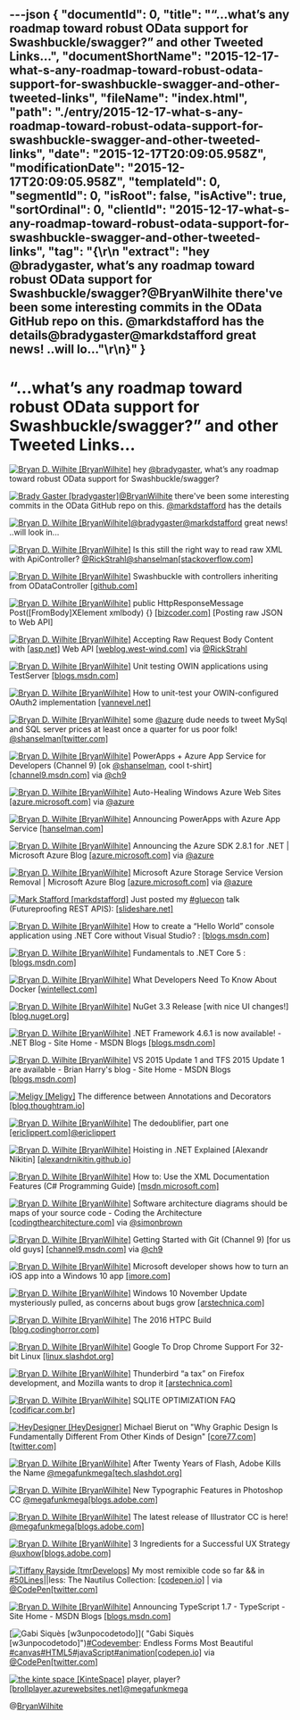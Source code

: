---json
{
  "documentId": 0,
  "title": "“…what’s any roadmap toward robust OData support for Swashbuckle/swagger?” and other Tweeted Links…",
  "documentShortName": "2015-12-17-what-s-any-roadmap-toward-robust-odata-support-for-swashbuckle-swagger-and-other-tweeted-links",
  "fileName": "index.html",
  "path": "./entry/2015-12-17-what-s-any-roadmap-toward-robust-odata-support-for-swashbuckle-swagger-and-other-tweeted-links",
  "date": "2015-12-17T20:09:05.958Z",
  "modificationDate": "2015-12-17T20:09:05.958Z",
  "templateId": 0,
  "segmentId": 0,
  "isRoot": false,
  "isActive": true,
  "sortOrdinal": 0,
  "clientId": "2015-12-17-what-s-any-roadmap-toward-robust-odata-support-for-swashbuckle-swagger-and-other-tweeted-links",
  "tag": "{\r\n  \"extract\": \"hey @bradygaster, what’s any roadmap toward robust OData support for Swashbuckle/swagger?@BryanWilhite there've been some interesting commits in the OData GitHub repo on this. @markdstafford has the details@bradygaster@markdstafford great news! ..will lo...\"\r\n}"
}
---

# “…what’s any roadmap toward robust OData support for Swashbuckle/swagger?” and other Tweeted Links…

[<img alt="Bryan D. Wilhite [BryanWilhite]" src="https://songhay.blob.core.windows.net/shared-social-twitter/BryanWilhite.jpeg">](http://songhayblog.azurewebsites.net/ "Bryan D. Wilhite [BryanWilhite]") hey [@bradygaster](http://twitter.com/bradygaster), what’s any roadmap toward robust OData support for Swashbuckle/swagger?

[<img alt="Brady Gaster [bradygaster]" src="https://songhay.blob.core.windows.net/shared-social-twitter/bradygaster.jpeg">](http://www.bradygaster.com/ "Brady Gaster [bradygaster]")[@BryanWilhite](http://twitter.com/BryanWilhite) there've been some interesting commits in the OData GitHub repo on this. [@markdstafford](http://twitter.com/markdstafford) has the details

[<img alt="Bryan D. Wilhite [BryanWilhite]" src="https://songhay.blob.core.windows.net/shared-social-twitter/BryanWilhite.jpeg">](http://songhayblog.azurewebsites.net/ "Bryan D. Wilhite [BryanWilhite]")[@bradygaster](http://twitter.com/bradygaster)[@markdstafford](http://twitter.com/markdstafford) great news! ..will look in...

[<img alt="Bryan D. Wilhite [BryanWilhite]" src="https://songhay.blob.core.windows.net/shared-social-twitter/BryanWilhite.jpeg">](http://songhayblog.azurewebsites.net/ "Bryan D. Wilhite [BryanWilhite]") Is this still the right way to read raw XML with ApiController? [@RickStrahl](http://twitter.com/RickStrahl)[@shanselman](http://twitter.com/shanselman)[[stackoverflow.com]](http://stackoverflow.com/questions/34010328/is-this-still-the-right-way-to-read-raw-xml-with-apicontroller?stw=2)

[<img alt="Bryan D. Wilhite [BryanWilhite]" src="https://songhay.blob.core.windows.net/shared-social-twitter/BryanWilhite.jpeg">](http://songhayblog.azurewebsites.net/ "Bryan D. Wilhite [BryanWilhite]") Swashbuckle with controllers inheriting from ODataController [[github.com]](https://github.com/domaindrivendev/Swashbuckle/issues/149)

[<img alt="Bryan D. Wilhite [BryanWilhite]" src="https://songhay.blob.core.windows.net/shared-social-twitter/BryanWilhite.jpeg">](http://songhayblog.azurewebsites.net/ "Bryan D. Wilhite [BryanWilhite]") public HttpResponseMessage Post([FromBody]XElement xmlbody) {} [[bizcoder.com]](http://bizcoder.com/posting-raw-json-to-web-api) [Posting raw JSON to Web API]

[<img alt="Bryan D. Wilhite [BryanWilhite]" src="https://songhay.blob.core.windows.net/shared-social-twitter/BryanWilhite.jpeg">](http://songhayblog.azurewebsites.net/ "Bryan D. Wilhite [BryanWilhite]") Accepting Raw Request Body Content with [[asp.net]](http://www.asp.net/) Web API [[weblog.west-wind.com]](http://weblog.west-wind.com/posts/2013/Dec/13/Accepting-Raw-Request-Body-Content-with-ASPNET-Web-API) via [@RickStrahl](http://twitter.com/RickStrahl)

[<img alt="Bryan D. Wilhite [BryanWilhite]" src="https://songhay.blob.core.windows.net/shared-social-twitter/BryanWilhite.jpeg">](http://songhayblog.azurewebsites.net/ "Bryan D. Wilhite [BryanWilhite]") Unit testing OWIN applications using TestServer [[blogs.msdn.com]](http://blogs.msdn.com/b/webdev/archive/2013/11/26/unit-testing-owin-applications-using-testserver.aspx)

[<img alt="Bryan D. Wilhite [BryanWilhite]" src="https://songhay.blob.core.windows.net/shared-social-twitter/BryanWilhite.jpeg">](http://songhayblog.azurewebsites.net/ "Bryan D. Wilhite [BryanWilhite]") How to unit-test your OWIN-configured OAuth2 implementation [[vannevel.net]](http://www.vannevel.net/2015/03/21/how-to-unit-test-your-owin-configured-oauth2-implementation/)

[<img alt="Bryan D. Wilhite [BryanWilhite]" src="https://songhay.blob.core.windows.net/shared-social-twitter/BryanWilhite.jpeg">](http://songhayblog.azurewebsites.net/ "Bryan D. Wilhite [BryanWilhite]") some [@azure](http://twitter.com/azure) dude needs to tweet MySql and SQL server prices at least once a quarter for us poor folk! [@shanselman](http://twitter.com/shanselman)[[twitter.com]](https://twitter.com/BryanWilhite/status/672129036231970817/photo/1)

[<img alt="Bryan D. Wilhite [BryanWilhite]" src="https://songhay.blob.core.windows.net/shared-social-twitter/BryanWilhite.jpeg">](http://songhayblog.azurewebsites.net/ "Bryan D. Wilhite [BryanWilhite]") PowerApps + Azure App Service for Developers (Channel 9) [ok [@shanselman](http://twitter.com/shanselman), cool t-shirt] [[channel9.msdn.com]](https://channel9.msdn.com/Events/Microsoft-Azure/PowerApps/PowerApps-and-Azure-App-Service-for-Developers) via [@ch9](http://twitter.com/ch9)

[<img alt="Bryan D. Wilhite [BryanWilhite]" src="https://songhay.blob.core.windows.net/shared-social-twitter/BryanWilhite.jpeg">](http://songhayblog.azurewebsites.net/ "Bryan D. Wilhite [BryanWilhite]") Auto-Healing Windows Azure Web Sites [[azure.microsoft.com]](https://azure.microsoft.com/en-us/blog/auto-healing-windows-azure-web-sites/) via [@azure](http://twitter.com/azure)

[<img alt="Bryan D. Wilhite [BryanWilhite]" src="https://songhay.blob.core.windows.net/shared-social-twitter/BryanWilhite.jpeg">](http://songhayblog.azurewebsites.net/ "Bryan D. Wilhite [BryanWilhite]") Announcing PowerApps with Azure App Service [[hanselman.com]](http://www.hanselman.com/blog/AnnouncingPowerAppsWithAzureAppService.aspx)

[<img alt="Bryan D. Wilhite [BryanWilhite]" src="https://songhay.blob.core.windows.net/shared-social-twitter/BryanWilhite.jpeg">](http://songhayblog.azurewebsites.net/ "Bryan D. Wilhite [BryanWilhite]") Announcing the Azure SDK 2.8.1 for .NET | Microsoft Azure Blog [[azure.microsoft.com]](https://azure.microsoft.com/en-us/blog/announcing-azure-sdk-2-8-1-for-net/) via [@azure](http://twitter.com/azure)

[<img alt="Bryan D. Wilhite [BryanWilhite]" src="https://songhay.blob.core.windows.net/shared-social-twitter/BryanWilhite.jpeg">](http://songhayblog.azurewebsites.net/ "Bryan D. Wilhite [BryanWilhite]") Microsoft Azure Storage Service Version Removal | Microsoft Azure Blog [[azure.microsoft.com]](https://azure.microsoft.com/en-us/blog/microsoft-azure-storage-service-version-removal/) via [@azure](http://twitter.com/azure)

[<img alt="Mark Stafford [markdstafford]" src="https://songhay.blob.core.windows.net/shared-social-twitter/markdstafford.jpg">](http://www.bitwhys.com/ "Mark Stafford [markdstafford]") Just posted my [#gluecon](http://search.twitter.com/search?q=%23gluecon) talk (Futureproofing REST APIS): [[slideshare.net]](http://www.slideshare.net/markdstafford/futureproofing-rest-apis)

[<img alt="Bryan D. Wilhite [BryanWilhite]" src="https://songhay.blob.core.windows.net/shared-social-twitter/BryanWilhite.jpeg">](http://songhayblog.azurewebsites.net/ "Bryan D. Wilhite [BryanWilhite]") How to create a “Hello World” console application using .NET Core without Visual Studio? : [[blogs.msdn.com]](http://blogs.msdn.com/b/manjug/archive/2015/11/28/how-to-create-a-hello-world-console-application-using-net-core-without-visual-studio.aspx)

[<img alt="Bryan D. Wilhite [BryanWilhite]" src="https://songhay.blob.core.windows.net/shared-social-twitter/BryanWilhite.jpeg">](http://songhayblog.azurewebsites.net/ "Bryan D. Wilhite [BryanWilhite]") Fundamentals to .NET Core 5 : [[blogs.msdn.com]](http://blogs.msdn.com/b/manjug/archive/2015/11/28/fundamentals-to-net-core-5.aspx)

[<img alt="Bryan D. Wilhite [BryanWilhite]" src="https://songhay.blob.core.windows.net/shared-social-twitter/BryanWilhite.jpeg">](http://songhayblog.azurewebsites.net/ "Bryan D. Wilhite [BryanWilhite]") What Developers Need To Know About Docker [[wintellect.com]](http://www.wintellect.com/devcenter/paulballard/what-developers-need-to-know-about-docker)

[<img alt="Bryan D. Wilhite [BryanWilhite]" src="https://songhay.blob.core.windows.net/shared-social-twitter/BryanWilhite.jpeg">](http://songhayblog.azurewebsites.net/ "Bryan D. Wilhite [BryanWilhite]") NuGet 3.3 Release [with nice UI changes!] [[blog.nuget.org]](http://blog.nuget.org/20151118/nuget-3.3.html)

[<img alt="Bryan D. Wilhite [BryanWilhite]" src="https://songhay.blob.core.windows.net/shared-social-twitter/BryanWilhite.jpeg">](http://songhayblog.azurewebsites.net/ "Bryan D. Wilhite [BryanWilhite]") .NET Framework 4.6.1 is now available! - .NET Blog - Site Home - MSDN Blogs [[blogs.msdn.com]](http://blogs.msdn.com/b/dotnet/archive/2015/11/30/net-framework-4-6-1-is-now-available.aspx)

[<img alt="Bryan D. Wilhite [BryanWilhite]" src="https://songhay.blob.core.windows.net/shared-social-twitter/BryanWilhite.jpeg">](http://songhayblog.azurewebsites.net/ "Bryan D. Wilhite [BryanWilhite]") VS 2015 Update 1 and TFS 2015 Update 1 are available - Brian Harry's blog - Site Home - MSDN Blogs [[blogs.msdn.com]](http://blogs.msdn.com/b/bharry/archive/2015/11/30/vs-2015-update-1-and-tfs-2015-update-1-are-available.aspx)

[<img alt="Meligy [Meligy]" src="https://songhay.blob.core.windows.net/shared-social-twitter/Meligy.jpeg">](http://gurustop.net/ "Meligy [Meligy]") The difference between Annotations and Decorators [[blog.thoughtram.io]](http://blog.thoughtram.io/angular/2015/05/03/the-difference-between-annotations-and-decorators.html)

[<img alt="Bryan D. Wilhite [BryanWilhite]" src="https://songhay.blob.core.windows.net/shared-social-twitter/BryanWilhite.jpeg">](http://songhayblog.azurewebsites.net/ "Bryan D. Wilhite [BryanWilhite]") The dedoublifier, part one [[ericlippert.com]](http://ericlippert.com/2015/11/30/the-dedoublifier-part-one/)[@ericlippert](http://twitter.com/ericlippert)

[<img alt="Bryan D. Wilhite [BryanWilhite]" src="https://songhay.blob.core.windows.net/shared-social-twitter/BryanWilhite.jpeg">](http://songhayblog.azurewebsites.net/ "Bryan D. Wilhite [BryanWilhite]") Hoisting in .NET Explained [Alexandr Nikitin] [[alexandrnikitin.github.io]](https://alexandrnikitin.github.io/blog/hoisting-in-net-explained/)

[<img alt="Bryan D. Wilhite [BryanWilhite]" src="https://songhay.blob.core.windows.net/shared-social-twitter/BryanWilhite.jpeg">](http://songhayblog.azurewebsites.net/ "Bryan D. Wilhite [BryanWilhite]") How to: Use the XML Documentation Features (C# Programming Guide) [[msdn.microsoft.com]](https://msdn.microsoft.com/en-us/library/z04awywx.aspx)

[<img alt="Bryan D. Wilhite [BryanWilhite]" src="https://songhay.blob.core.windows.net/shared-social-twitter/BryanWilhite.jpeg">](http://songhayblog.azurewebsites.net/ "Bryan D. Wilhite [BryanWilhite]") Software architecture diagrams should be maps of your source code - Coding the Architecture [[codingthearchitecture.com]](http://www.codingthearchitecture.com/2015/11/25/software_architecture_diagrams_should_be_maps_of_your_source_code.html) via [@simonbrown](http://twitter.com/simonbrown)

[<img alt="Bryan D. Wilhite [BryanWilhite]" src="https://songhay.blob.core.windows.net/shared-social-twitter/BryanWilhite.jpeg">](http://songhayblog.azurewebsites.net/ "Bryan D. Wilhite [BryanWilhite]") Getting Started with Git (Channel 9) [for us old guys] [[channel9.msdn.com]](https://channel9.msdn.com/Shows/Visual-Studio-Toolbox/Getting-Started-with-Git) via [@ch9](http://twitter.com/ch9)

[<img alt="Bryan D. Wilhite [BryanWilhite]" src="https://songhay.blob.core.windows.net/shared-social-twitter/BryanWilhite.jpeg">](http://songhayblog.azurewebsites.net/ "Bryan D. Wilhite [BryanWilhite]") Microsoft developer shows how to turn an iOS app into a Windows 10 app [[imore.com]](http://www.imore.com/microsoft-developer-shows-how-turn-ios-app-windows-10-app)

[<img alt="Bryan D. Wilhite [BryanWilhite]" src="https://songhay.blob.core.windows.net/shared-social-twitter/BryanWilhite.jpeg">](http://songhayblog.azurewebsites.net/ "Bryan D. Wilhite [BryanWilhite]") Windows 10 November Update mysteriously pulled, as concerns about bugs grow [[arstechnica.com]](http://arstechnica.com/information-technology/2015/11/windows-10-november-update-mysteriously-pulled-as-concerns-about-bugs-grow/)

[<img alt="Bryan D. Wilhite [BryanWilhite]" src="https://songhay.blob.core.windows.net/shared-social-twitter/BryanWilhite.jpeg">](http://songhayblog.azurewebsites.net/ "Bryan D. Wilhite [BryanWilhite]") The 2016 HTPC Build [[blog.codinghorror.com]](http://blog.codinghorror.com/the-2016-htpc-build/)

[<img alt="Bryan D. Wilhite [BryanWilhite]" src="https://songhay.blob.core.windows.net/shared-social-twitter/BryanWilhite.jpeg">](http://songhayblog.azurewebsites.net/ "Bryan D. Wilhite [BryanWilhite]") Google To Drop Chrome Support For 32-bit Linux [[linux.slashdot.org]](http://linux.slashdot.org/story/15/12/01/1524259/google-to-drop-chrome-support-for-32-bit-linux?utm_source=feedly1.0mainlinkanon&utm_medium=feed)

[<img alt="Bryan D. Wilhite [BryanWilhite]" src="https://songhay.blob.core.windows.net/shared-social-twitter/BryanWilhite.jpeg">](http://songhayblog.azurewebsites.net/ "Bryan D. Wilhite [BryanWilhite]") Thunderbird “a tax” on Firefox development, and Mozilla wants to drop it [[arstechnica.com]](http://arstechnica.com/information-technology/2015/12/thunderbird-a-tax-on-firefox-development-and-mozilla-wants-to-drop-it/)

[<img alt="Bryan D. Wilhite [BryanWilhite]" src="https://songhay.blob.core.windows.net/shared-social-twitter/BryanWilhite.jpeg">](http://songhayblog.azurewebsites.net/ "Bryan D. Wilhite [BryanWilhite]") SQLITE OPTIMIZATION FAQ [[codificar.com.br]](http://www.codificar.com.br/blog/sqlite-optimization-faq/)

[<img alt="HeyDesigner [HeyDesigner]" src="https://songhay.blob.core.windows.net/shared-social-twitter/HeyDesigner.png">](http://heydesigner.com/ "HeyDesigner [HeyDesigner]") Michael Bierut on "Why Graphic Design Is Fundamentally Different From Other Kinds of Design" [[core77.com]](http://www.core77.com/posts/42971/Core77-Questionnaire-Michael-Bierut)[[twitter.com]](https://twitter.com/HeyDesigner/status/675004479570333696/photo/1)

[<img alt="Bryan D. Wilhite [BryanWilhite]" src="https://songhay.blob.core.windows.net/shared-social-twitter/BryanWilhite.jpeg">](http://songhayblog.azurewebsites.net/ "Bryan D. Wilhite [BryanWilhite]") After Twenty Years of Flash, Adobe Kills the Name [@megafunkmega](http://twitter.com/megafunkmega)[[tech.slashdot.org]](http://tech.slashdot.org/story/15/12/01/149223/after-twenty-years-of-flash-adobe-kills-the-name?utm_source=feedly1.0mainlinkanon&utm_medium=feed)

[<img alt="Bryan D. Wilhite [BryanWilhite]" src="https://songhay.blob.core.windows.net/shared-social-twitter/BryanWilhite.jpeg">](http://songhayblog.azurewebsites.net/ "Bryan D. Wilhite [BryanWilhite]") New Typographic Features in Photoshop CC [@megafunkmega](http://twitter.com/megafunkmega)[[blogs.adobe.com]](http://blogs.adobe.com/jkost/2015/11/new-typographic-features-in-photoshop-cc.html)

[<img alt="Bryan D. Wilhite [BryanWilhite]" src="https://songhay.blob.core.windows.net/shared-social-twitter/BryanWilhite.jpeg">](http://songhayblog.azurewebsites.net/ "Bryan D. Wilhite [BryanWilhite]") The latest release of Illustrator CC is here! [@megafunkmega](http://twitter.com/megafunkmega)[[blogs.adobe.com]](http://blogs.adobe.com/adobeillustrator/2015/11/the-latest-release-of-illustrator-cc-is-here.html)

[<img alt="Bryan D. Wilhite [BryanWilhite]" src="https://songhay.blob.core.windows.net/shared-social-twitter/BryanWilhite.jpeg">](http://songhayblog.azurewebsites.net/ "Bryan D. Wilhite [BryanWilhite]") 3 Ingredients for a Successful UX Strategy [@uxhow](http://twitter.com/uxhow)[[blogs.adobe.com]](http://blogs.adobe.com/creativecloud/3-ingredients-for-a-successful-ux-strategy/)

[<img alt="Tiffany Rayside [tmrDevelops]" src="https://songhay.blob.core.windows.net/shared-social-twitter/tmrDevelops.jpg">](http://codepen.io/tmrDevelops/ "Tiffany Rayside [tmrDevelops]") My most remixible code so far && in [#50Lines](http://search.twitter.com/search?q=%2350Lines)||less: The Nautilus Collection: [[codepen.io]](http://codepen.io/collection/DwaYBy/) | via [@CodePen](http://twitter.com/CodePen)[[twitter.com]](https://twitter.com/tmrDevelops/status/669586887762407424/photo/1)

[<img alt="Bryan D. Wilhite [BryanWilhite]" src="https://songhay.blob.core.windows.net/shared-social-twitter/BryanWilhite.jpeg">](http://songhayblog.azurewebsites.net/ "Bryan D. Wilhite [BryanWilhite]") Announcing TypeScript 1.7 - TypeScript - Site Home - MSDN Blogs [[blogs.msdn.com]](http://blogs.msdn.com/b/typescript/archive/2015/11/30/announcing-typescript-1-7.aspx)

[<img alt="Gabi Siquès [w3unpocodetodo]" src="https://songhay.blob.core.windows.net/shared-social-twitter/w3unpocodetodo.jpg">]( "Gabi Siquès [w3unpocodetodo]")[#Codevember](http://search.twitter.com/search?q=%23Codevember): Endless Forms Most Beautiful [#canvas](http://search.twitter.com/search?q=%23canvas)[#HTML5](http://search.twitter.com/search?q=%23HTML5)[#javaScript](http://search.twitter.com/search?q=%23javaScript)[#animation](http://search.twitter.com/search?q=%23animation)[[codepen.io]](http://codepen.io/enxaneta/pen/meYEzO) via [@CodePen](http://twitter.com/CodePen)[[twitter.com]](https://twitter.com/w3unpocodetodo/status/668892964387692544/photo/1)

[<img alt="the kinte space [KinteSpace]" src="https://songhay.blob.core.windows.net/shared-social-twitter/KinteSpace.png">](http://kintespace.com/ "the kinte space [KinteSpace]") player, player? [[brollplayer.azurewebsites.net]](http://brollplayer.azurewebsites.net/)[@megafunkmega](http://twitter.com/megafunkmega)

@[BryanWilhite](https://twitter.com/BryanWilhite)
